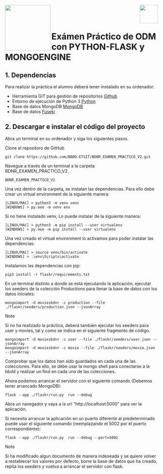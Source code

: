 <img  align="left" width="150" style="float: left;" src="https://www.upm.es/sfs/Rectorado/Gabinete%20del%20Rector/Logos/UPM/CEI/LOGOTIPO%20leyenda%20color%20JPG%20p.png">
<img  align="right" width="60" style="float: right;" src="http://www.dit.upm.es/figures/logos/ditupm-big.gif">


<br/><br/>


# Exámen Práctico de ODM con PYTHON-FLASK y MONGOENGINE

## 1. Dependencias

Para realizar la práctica el alumno deberá tener instalado en su ordenador:
- Herramienta GIT para gestión de repositorios [Github](https://git-scm.com/downloads)
- Entorno de ejecución de Python 3 [Python](https://www.python.org/downloads/)
- Base de datos MongoDB [MongoDB](https://www.mongodb.com/try/download/community)
- Base de datos [Fuseki](https://jena.apache.org/documentation/fuseki2/)

## 2. Descargar e instalar el código del proyecto

Abra un terminal en su ordenador y siga los siguientes pasos.

Clone el repositoro de GitHub
```
git clone https://github.com/BBDD-ETSIT/BDNR_EXAMEN_PRACTICO_V2.git
```

Navegue a través de un terminal a la carpeta BDNR_EXAMEN_PRACTICO_V2.
```
BDNR_EXAMEN_PRACTICO_V2
```

Una vez dentro de la carpeta, se instalan las dependencias. Para ello debe crear un virtual environment de la siguiente manera:

```
[LINUX/MAC] > python3 -m venv venv
[WINDOWS] > py.exe -m venv env
```

Si no tiene instalado venv, Lo puede instalar de la siguiente manera:

```
[LINUX/MAC] > python3 -m pip install --user virtualenv
[WINDOWS] > py.exe -m pip install --user virtualenv
```

Una vez creado el virtual environment lo activamos para poder instalar las dependencias:

```
[LINUX/MAC] > source venv/bin/activate
[WINDOWS] > .\env\Scripts\activate
```

Instalamos las dependencias con pip:

```
pip3 install -r flaskr/requirements.txt 
```

En un terminal distinto a donde se está ejecutando la aplicación, ejecutar los seeders de la colección Productions para llenar la base de datos con los datos iniciales:
```
mongoimport -d moviesbdnr -c production --file ./flaskr/seeders/production.json --jsonArray
```

> [!NOTE]  
> Si no ha realizado la práctica, deberá también ejecutar los seeders para user y movies, tal y como se indica en el siguiente fragmento de código.

```
mongoimport -d moviesbdnr -c user --file ./flaskr/seeders/user.json --jsonArray
mongoimport -d moviesbdnr -c movie --file ./flaskr/seeders/movie.json --jsonArray
```

Comprobar que los datos han sido guardados en cada una de las colecciones. Para ello, se debe usar la mongo shell para conectarse a la bbdd y realizar un find en cada una de las colecciones.

Ahora podemos arrancar el servidor con el siguiente comando (Debemos tener arrancado MongoDB):

```
flask --app ./flaskr/run.py  run --debug
```

Abra un navegador y vaya a la url "http://localhost:5000" para ver la aplicación.

Si necesita arrancar la aplicación en un puerto diferente al predeterminado puede usar el siguiente comando (reemplazando el 5002 por el puerto correspondiente):

```
flask --app ./flaskr/run.py  run --debug --port=5002
```

> [!NOTE]  
> Si ha modificado algun documento de manera indeseada y se quiere volver a restablecer los valores por defecto, borre la base de datos que ha creado, repita los seeders y vuelva a arrancar el servidor con flask.
